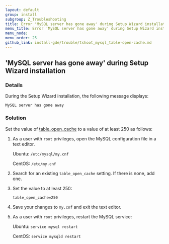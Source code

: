 ```yaml
---
layout: default
group: install
subgroup: Z_Troubleshooting
title: Error 'MySQL server has gone away' during Setup Wizard installation
menu_title: Error 'MySQL server has gone away' during Setup Wizard installation
menu_node: 
menu_order: 25 
github_link: install-gde/trouble/tshoot_mysql_table-open-cache.md
---
```


<h2 id="install-trouble-mysql-gone-away">'MySQL server has gone away' during Setup Wizard installation</h2>

### Details

During the Setup Wizard installation, the following message displays: 

	MySQL server has gone away

### Solution

Set the value of <a href="https://dev.mysql.com/doc/refman/5.6/en/table-cache.html" target="_blank">table_open_cache</a> to a value of at least 250 as follows:

1.	As a user with `root` privileges, open the MySQL configuration file in a text editor.

	Ubuntu: `/etc/mysql/my.cnf`

	CentOS: `/etc/my.cnf`

2.	Search for an existing `table_open_cache` setting. If there is none, add one.

3.	Set the value to at least 250:

		table_open_cache=250

4.	Save your changes to `my.cnf` and exit the text editor.

5.	As a user with `root` privileges, restart the MySQL service:

	Ubuntu: `service mysql restart`

	CentOS: `service mysqld restart`
